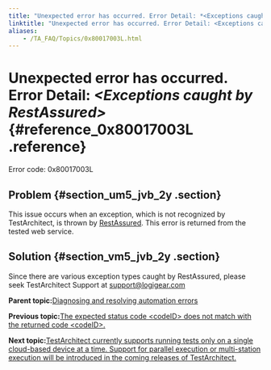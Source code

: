 ```yaml
--- 
title: "Unexpected error has occurred. Error Detail: *<Exceptions caught by RestAssured\\>*"
linktitle: "Unexpected error has occurred. Error Detail: <Exceptions caught by RestAssured\\>"
aliases: 
    - /TA_FAQ/Topics/0x80017003L.html
---
```

# Unexpected error has occurred. Error Detail: *<Exceptions caught by RestAssured\>* {#reference_0x80017003L .reference}

Error code: 0x80017003L

## Problem {#section_um5_jvb_2y .section}

This issue occurs when an exception, which is not recognized by TestArchitect, is thrown by [RestAssured](http://rest-assured.io/). This error is returned from the tested web service.

## Solution {#section_vm5_jvb_2y .section}

Since there are various exception types caught by RestAssured, please seek TestArchitect Support at [support@logigear.com](mailto:support@logigear.com)

**Parent topic:**[Diagnosing and resolving automation errors](../../TA_FAQ/Topics/faq.automation_error.html)

**Previous topic:**[The expected status code <codeID\> does not match with the returned code <codeID\>.](../../TA_FAQ/Topics/0x80017002L.html)

**Next topic:**[TestArchitect currently supports running tests only on a single cloud-based device at a time. Support for parallel execution or multi-station execution will be introduced in the coming releases of TestArchitect.](../../TA_FAQ/Topics/0x80018011L.html)

